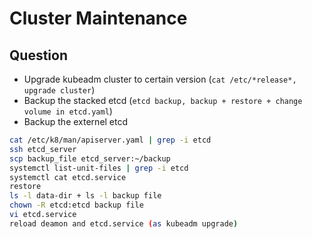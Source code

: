 # Cluster Maintenance

## Question
- Upgrade kubeadm cluster to certain version (`cat /etc/*release*, upgrade cluster`)
- Backup the stacked etcd (`etcd backup, backup + restore + change volume in etcd.yaml`)
- Backup the externel etcd 
```sh
cat /etc/k8/man/apiserver.yaml | grep -i etcd
ssh etcd_server
scp backup_file etcd_server:~/backup
systemctl list-unit-files | grep -i etcd
systemctl cat etcd.service 
restore
ls -l data-dir + ls -l backup file
chown -R etcd:etcd backup file
vi etcd.service
reload deamon and etcd.service (as kubeadm upgrade)
```